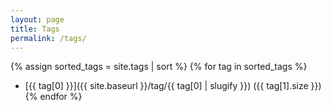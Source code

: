 ```yaml
---
layout: page
title: Tags
permalink: /tags/
---
```


{% assign sorted_tags = site.tags | sort %}
{% for tag in sorted_tags %}
  - [{{ tag[0] }}]({{ site.baseurl }}/tag/{{ tag[0] | slugify }}) ({{ tag[1].size }})
{% endfor %}